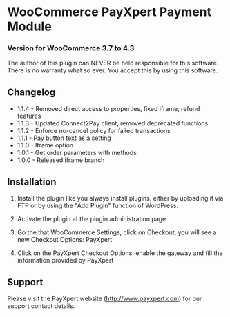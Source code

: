 # WooCommerce PayXpert Payment Module
### Version for WooCommerce 3.7 to 4.3

The author of this plugin can NEVER be held responsible for this software.
There is no warranty what so ever. You accept this by using this software.

## Changelog
* 1.1.4 - Removed direct access to properties, fixed iframe, refund features
* 1.1.3 - Updated Connect2Pay client, removed deprecated functions
* 1.1.2 - Enforce no-cancel policy for failed transactions
* 1.1.1 - Pay button text as a setting
* 1.1.0 - Iframe option
* 1.0.1 - Get order parameters with methods
* 1.0.0 - Released iframe branch

## Installation
1. Install the plugin like you always install plugins, either by uploading it via FTP or by using the "Add Plugin" function of WordPress.

2. Activate the plugin at the plugin administration page

3. Go the that WooCommerce Settings, click on Checkout, you will see a new Checkout Options: PayXpert

4. Click on the PayXpert Checkout Options, enable the gateway and fill the information provided by PayXpert

   
## Support
Please visit the PayXpert website (http://www.payxpert.com) for our support contact details.
